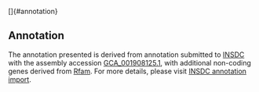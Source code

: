 []{#annotation}

Annotation
----------

The annotation presented is derived from annotation submitted to
[INSDC](http://www.insdc.org) with the assembly accession
[GCA\_001908125.1](http://www.ebi.ac.uk/ena/data/view/GCA_001908125.1),
with additional non-coding genes derived from
[Rfam](http://rfam.xfam.org/). For more details, please visit [INSDC
annotation
import](http://ensemblgenomes.org/info/data/insdc_annotation).
